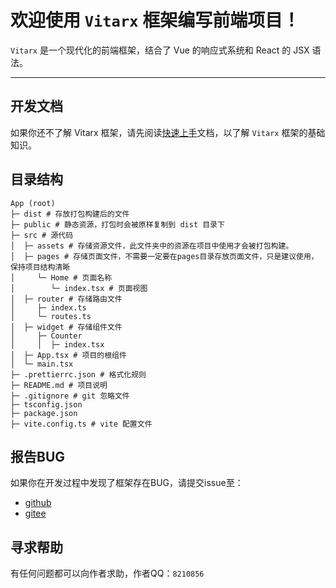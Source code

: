 # 欢迎使用 `Vitarx` 框架编写前端项目！

`Vitarx` 是一个现代化的前端框架，结合了 Vue 的响应式系统和 React 的 JSX 语法。
_______________________________________________________


## 开发文档

如果你还不了解 Vitarx 框架，请先阅读[快速上手](https://vitarx.cn/docs/quick-start/index.html)文档，以了解 `Vitarx` 框架的基础知识。

## 目录结构

```
App (root)
├─ dist # 存放打包构建后的文件
├─ public # 静态资源，打包时会被原样复制到 dist 目录下
├─ src # 源代码
│  ├─ assets # 存储资源文件，此文件夹中的资源在项目中使用才会被打包构建。
│  ├─ pages # 存储页面文件，不需要一定要在pages目录存放页面文件，只是建议使用，保持项目结构清晰
│     └─ Home # 页面名称
│        └─ index.tsx # 页面视图
│  ├─ router # 存储路由文件
│     ├─ index.ts
│     └─ routes.ts
│  ├─ widget # 存储组件文件
│     ├─ Counter
│     │  ├─ index.tsx
│  ├─ App.tsx # 项目的根组件
│  └─ main.tsx
├─ .prettierrc.json # 格式化规则
├─ README.md # 项目说明
├─ .gitignore # git 忽略文件
├─ tsconfig.json
├─ package.json
├─ vite.config.ts # vite 配置文件
```

## 报告BUG

如果你在开发过程中发现了框架存在BUG，请提交issue至：
- [github](https://github.com/vitarx-lib/core/issues)
- [gitee](https://gitee.com/vitarx/core/issues)

## 寻求帮助

有任何问题都可以向作者求助，作者QQ：`8210856`
